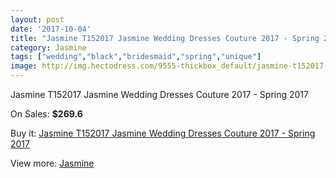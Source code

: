 ```yaml
---
layout: post
date: '2017-10-04'
title: "Jasmine T152017 Jasmine Wedding Dresses Couture 2017 - Spring 2017"
category: Jasmine
tags: ["wedding","black","bridesmaid","spring","unique"]
image: http://img.hectodress.com/9555-thickbox_default/jasmine-t152017-jasmine-wedding-dresses-couture-2013-spring-2013.jpg
---
```

Jasmine T152017 Jasmine Wedding Dresses Couture 2017 - Spring 2017

On Sales: **$269.6**
<a href="https://www.hectodress.com/jasmine/4799-jasmine-t152017-jasmine-wedding-dresses-couture-2013-spring-2013.html"><amp-img layout="responsive" width="600" height="600" src="//img.hectodress.com/9555-thickbox_default/jasmine-t152017-jasmine-wedding-dresses-couture-2013-spring-2013.jpg" alt="Jasmine T152017 Jasmine Wedding Dresses Couture 2017 - Spring 2017 0" /></a>
<a href="https://www.hectodress.com/jasmine/4799-jasmine-t152017-jasmine-wedding-dresses-couture-2013-spring-2013.html"><amp-img layout="responsive" width="600" height="600" src="//img.hectodress.com/9557-thickbox_default/jasmine-t152017-jasmine-wedding-dresses-couture-2013-spring-2013.jpg" alt="Jasmine T152017 Jasmine Wedding Dresses Couture 2017 - Spring 2017 1" /></a>
<a href="https://www.hectodress.com/jasmine/4799-jasmine-t152017-jasmine-wedding-dresses-couture-2013-spring-2013.html"><amp-img layout="responsive" width="600" height="600" src="//img.hectodress.com/9556-thickbox_default/jasmine-t152017-jasmine-wedding-dresses-couture-2013-spring-2013.jpg" alt="Jasmine T152017 Jasmine Wedding Dresses Couture 2017 - Spring 2017 2" /></a>

Buy it: [Jasmine T152017 Jasmine Wedding Dresses Couture 2017 - Spring 2017](https://www.hectodress.com/jasmine/4799-jasmine-t152017-jasmine-wedding-dresses-couture-2013-spring-2013.html "Jasmine T152017 Jasmine Wedding Dresses Couture 2017 - Spring 2017")

View more: [Jasmine](https://www.hectodress.com/79-jasmine "Jasmine")